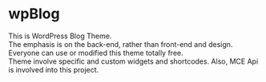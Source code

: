 # wpBlog
This is WordPress Blog Theme. <br>
The emphasis is on the back-end, rather than front-end and design. Everyone can use or modified this theme totally free. <br>
Theme involve specific and custom widgets and shortcodes. Also, MCE Api is involved into this project. 
